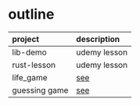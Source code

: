 # outline

| project | description |
| :----- | :-----  | 
| lib-demo | udemy lesson |
| rust-lesson | udemy lesson |
| life_game | [see](https://ja.wikipedia.org/wiki/%E3%83%A9%E3%82%A4%E3%83%95%E3%82%B2%E3%83%BC%E3%83%A0) |
| guessing game | [see](https://doc.rust-jp.rs/book-ja/ch02-00-guessing-game-tutorial.html) |

